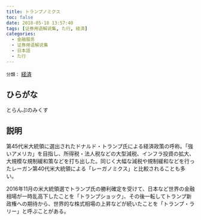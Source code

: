 ```yaml
---
title: トランプノミクス
toc: false
date: 2018-05-18 13:57:40
tags: [证券用语解说集, た行, 経済]
categories:
  - 金融服务
  - 证券用语解说集
  - 日本語
  - た行
---
```


`分類：` [経済](/tags/経済/)

## ひらがな

とらんぷのみくす

## 説明

第45代米大統領に選出されたドナルド・トランプ氏による経済政策の呼称。「強いアメリカ」を目指し、所得税・法人税などの大型減税、インフラ投資の拡大、大規模な規制緩和策などを打ち出した。同じく大幅な減税や規制緩和などを行ったレーガン第40代米大統領による「レーガノミクス」と比較されることも多い。

2016年11月の米大統領選でトランプ氏の勝利確定を受けて、日本など世界の金融相場が一時乱高下したことを「トランプショック」、その後一転してトランプ新政権への期待から、世界的な株式相場の上昇などが続いたことを「トランプ・ラリー」と呼ぶことがある。
